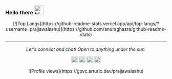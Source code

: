 ### Hello there <img src="https://user-images.githubusercontent.com/1303154/88677602-1635ba80-d120-11ea-84d8-d263ba5fc3c0.gif" width="28px" alt="hi">

<!-- 
**PrajjawalSahu/PrajjawalSahu** is a ✨ _special_ ✨ repository because its `README.md` (this file) appears on your GitHub profile.

Here are some ideas to get you started:

- 🔭 I’m currently working on 
- 🌱 Want to learn digital art
- 👯 I’m looking to collaborate on ...
- 🤔 I’m looking for help with ...
- 💬 Ask me about ...
- 📫 How to reach me: ...
- 😄 Pronouns: ...
- ⚡ Fun fact: ...

-->


<!--
[<img src='https://cdn.jsdelivr.net/npm/simple-icons@3.0.1/icons/dev-dot-to.svg' alt='dev' height='40'>](https://dev.to/prajjawalsahu) &nbsp; [<img src='https://cdn.jsdelivr.net/npm/simple-icons@3.0.1/icons/linkedin.svg' alt='linkedin' height='40'>](https://www.linkedin.com/in/prajjawal-sahu-7372791b5//) &nbsp; [<img src='https://cdn.jsdelivr.net/npm/simple-icons@3.0.1/icons/instagram.svg' alt='instagram' height='40'>](https://www.instagram.com/prajjawalsahu/) &nbsp; [<img src='https://cdn.jsdelivr.net/npm/simple-icons@3.0.1/icons/codeforces.svg' alt='codeforces' height='40'>](https://codeforces.com/profile/prajjawal_sahu) &nbsp; 
-->
<!--
[![trophy](https://github-profile-trophy.vercel.app/?username=prajjawalsahu)](https://github.com/ryo-ma/github-profile-trophy)
-->
<center>
[![Top Langs](https://github-readme-stats.vercel.app/api/top-langs/?username=prajjawalsahu)](https://github.com/anuraghazra/github-readme-stats)
</center>
<!--
![GitHub metrics](https://metrics.lecoq.io/prajjawalsahu)  
-->
<!--
![GitHub streak stats](https://github-readme-streak-stats.herokuapp.com/?user=prajjawalsahu)  
-->
 
<!--
<p align=center>
<img align=center src="https://github-readme-stats.vercel.app/api?username=PrajjawalSahu&&show_icons=true&title_color=e6e6e6&icon_color=e6e6e6&text_color=e6e6e6&bg_color=50,004e92,000428">
</p>
-->
<hr>
<p align="center">
  <i>Let's connect and chat! Open to anything under the sun.</i>

  <p align="center">
    <a href="https://www.linkedin.com/in/prajjawal-sahu-7372791b5//" alt="Linkedin"><img src="https://cdn1.iconfinder.com/data/icons/logotypes/32/square-linkedin-512.png" height='20'></a>
    <a href="mailto:prajjawalsahu2001@gmail.com" alt="Contact me"><img src="https://cdn4.iconfinder.com/data/icons/logos-brands-in-colors/48/google-gmail-512.png" height='20'></a>
    <a href="https://prajjawalsahu.github.io/Portfolio2020/" alt="My site"><img src="https://cdn0.iconfinder.com/data/icons/education-135/512/3-512.png" height='20'></a>
    <a href="https://www.instagram.com/prajjawalsahu/" alt="Instagram"><img src="https://cdn2.iconfinder.com/data/icons/social-media-applications/64/social_media_applications_3-instagram-512.png" height='20'></a>
  </p>

  <center>
    ![Profile views](https://gpvc.arturio.dev/prajjawalsahu) 
  </center>
</p>
